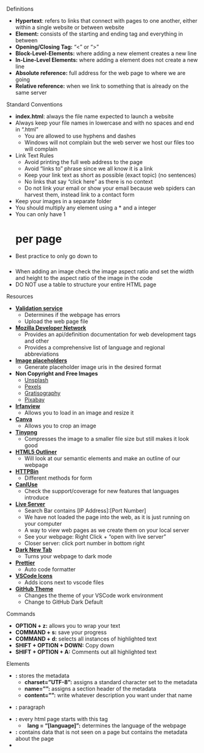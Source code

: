 ﻿<a name="_jjnm7xk89k9p"></a>Definitions

- **Hypertext**: refers to links that connect with pages to one another, either within a single website or between website
- **Element:** consists of the starting and ending tag and everything in between
- **Opening/Closing Tag:** “<” or “>”
- **Block-Level-Elements:** where adding a new element creates a new line
- **In-Line-Level Elements:** where adding a element does not create a new line
- **Absolute reference:** full address for the web page to where we are going
- **Relative reference:** when we link to something that is already on the same server

<a name="_wxvechuu2rgg"></a><a name="_fpakx5ku30p"></a>Standard Conventions

- **index.html**: always the file name expected to launch a website
- Always keep your file names in lowercase and with no spaces and end in “.html”
  - You are allowed to use hyphens and dashes
  - Windows will not complain but the web server we host our files too will complain
- Link Text Rules
  - Avoid printing the full web address to the page
  - Avoid “links to” phrase since we all know it is a link
  - Keep your link text as short as possible (exact topic) (no sentences)
  - No links that say “click here” as there is no context
  - Do not link your email or show your email because web spiders can harvest them, instead link to a contact form 
- Keep your images in a separate folder
- You should multiply any element using a \* and a integer
- You can only have 1 <h1> per page
- Best practice to only go down to <h3>
- When adding an image check the image aspect ratio and set the width and height to the aspect ratio of the image in the code
- DO NOT use a table to structure your entire HTML page

<a name="_h2387iszzhpz"></a>Resources

- [**Validation service**](https://validator.w3.org/) 
  - Determines if the webpage has errors
  - Upload the web page file
- [**Mozilla Developer Network**](https://developer.mozilla.org/en-US/)
  - Provides an api/definition documentation for web development tags and other
  - Provides a comprehensive list of language and regional abbreviations
- [**Image placeholders**](https://loremipsum.io/21-of-the-best-placeholder-image-generators/)
  - Generate placeholder image uris in the desired format
- **Non Copyright and Free Images**
  - [Unsplash](https://unsplash.com/)
  - [Pexels](https://www.pexels.com/)
  - [Gratisography](https://gratisography.com/)
  - [Pixabay](https://pixabay.com/)
- [**Irfanview**](https://irfanview.com/)
  - Allows you to load in an image and resize it
- [**Canva**](https://www.canva.com/)
  - Allows you to crop an image
- [**Tinypng**](https://tinypng.com/)
  - Compresses the image to a smaller file size but still makes it look good
- [**HTML5 Outliner**](https://chromewebstore.google.com/detail/html5-outliner/afoibpobokebhgfnknfndkgemglggomo)
  - Will look at our semantic elements and make an outline of our webpage
- [**HTTPBin**](https://httpbin.org/#/Auth)
  - Different methods for form
- [**CanIUse**](https://caniuse.com/)
  - Check the support/coverage for new features that languages introduce
- [**Live Server**](https://marketplace.visualstudio.com/items?itemName=ritwickdey.LiveServer)
  - Search Bar contains [IP Address]:[Port Number]
  - We have not loaded the page into the web, as it is just running on your computer
  - A way to view web pages as we create them on your local server
  - See your webpage: Right Click + “open with live server”
  - Closer server: click port number in bottom right
- [**Dark New Tab**](https://chromewebstore.google.com/detail/dark-new-tab/kcphhkbdlfggickaoeiahdcfhagfbajl?hl=en)
  - Turns your webpage to dark mode
- [**Prettier**](https://marketplace.visualstudio.com/items?itemName=esbenp.prettier-vscode)
  - Auto code formatter
- [**VSCode Icons**](https://marketplace.visualstudio.com/items?itemName=vscode-icons-team.vscode-icons)
  - Adds icons next to vscode files
- [**GitHub Theme**](https://marketplace.visualstudio.com/items?itemName=GitHub.github-vscode-theme)
  - Changes the theme of your VSCode work environment
  - Change to GitHub Dark Default

<a name="_rccrxgz61wts"></a>Commands

- **OPTION + z:** allows you to wrap your text
- **COMMAND + s:** save your progress
- **COMMAND + d:** selects all instances of highlighted text
- **SHIFT + OPTION + DOWN:** Copy down
- **SHIFT + OPTION + A:** Comments out all highlighted text

<a name="_ha7e986ql8s4"></a>Elements

- **<meta>:** stores the metadata
  - **charset=”UTF-8”:** assigns a standard character set to the metadata
  - **name=””:**  assigns a section header of the metadata
  - **content=””:** write whatever description you want under that name
- **<p>:** paragraph
- **<html>:** every html page starts with this tag
  - ` `**lang = “[language]”:** determines the language of the webpage
- **<head>:** contains data that is not seen on a page but contains the metadata about the page
- **<title>:** creates a title for your webpage (shows on the tab not on the page)
- **<style>:** Adds some quick css
- **<body>:** the part of the page that everybody sees in the browser
- **<h1>:** The biggest heading we can put. You can only have one per page. Should say what your page is about. Adding a number other than 1 adds a subtopic. Good practice to only have up to three subtopic levels (h1, h2, and h3)
  - **id=””**: assigns an id to a heading
- **<!DOCTYPE html>:** Should be in every html file at the beginning
- **<hr>:** adds horizontal lines across the page
- **<br>:** acts as a nextLine/lineBreak to your web page where it returns the next line
- **<em>:** in-line element that italicize the text
- **<strong>:** in-line element that bolds the text
- **<abbr>**: with the title attribute, adds an abbreviation definition that gives you the full term for the abbreviation if you hover over it
- **<address>:** anything inside this element tells the browser that this is an address and is italicized by the browser
- **<!--[comment]-->:** You can write comments that the public cannot see unless they use inspect element
- **<ls>:** adds a list item
- **<ol>:** ordered list with numbers. Does not need a paragraph tag enclosing this tag
- **<ul>:** unordered list with dots. Does not need a paragraph tag enclosing this tag
- **<dl>**: adds a description list
- **<link>:** pulls in resources from other parts of the web or within our web page
  - **<link rel="icon" href="[image]" type="image-x/icon">:** adds a favicon
  - **<link rel="stylesheet" href="[filename].css" type="text/css">:** includes the css file into the html workspace
  - **<a href=”[link]”>[text]</a>:** allows you to link other websites around the text
- **<a>:** anchor tag
- **<section>:** organizes code into sections. Generic topic.
- **<article>:** can be replaced from a section. Clear topic.
- **<nav>:** says we are creating a navigation section of the webpage
  - **aria-label=””**: label for assistive technology to read outloud
  - **aria-labelledby=””**: use this instead if there is a heading tag within the nav tag with an associated id that is the same name as the aria-labelledby
- **<figure>:** Encapsulates the surrounding image as a figure
- **<figcaption>:** inside of the figure element and below the image element that provides a caption that describes the image
- **<code>:** helps you display code on the webpage
- **<img>:** adds an image to the webpage
  - **src=”[link]”:** the link should be the filepath of the image in VSCode
  - **alt=””:** display text if image does not load
  - **title=””:**  adds a visible description when you hover over the image
  - **width (or height)=””:** gives the browser an idea of the aspect ratio so it prepares itself to adjust to it. Good idea to check the image aspect ratio and set the width and height to the aspect ratio of the image in the code
  - **loading=”[eager/lazy]”:** tells the webpage how fast to load the image. 
    - Eager: default setting if no setting is defined in the quotations.
    - Lazy: always put this for the images that you do not immediately see
- **<section>:** separates a clause into a section
  - **id=””:** gives a section an id that can be called when using css or linked
- **<main>:** represents the dominant content of the <body> of a document. Consists of content that expands upon the central topic of a document
- **<footer>:** defines a footer for a document or section. typically contains: authorship information, copyright information, contact information, sitemap, back to top links, related documents, etc.
- **<a>:** anchor tag
  - **href=”#[id]:** links an id
  - **href="tel:+[phone number]”:** adds a phone number link to your site
  - **href=”[absolute link]” target=”[\_blank*/*\_self/\_parents]”:**
    - \_blank: Opens in a new window or tab
    - \_self: Opens in the same window
    - \_parent: Opens in the parent frame
  - **href="/">[text]:** links back to the root web page
- **<li>:** list tag
  - **<a href=”[image]” download> [image description] </a>:** creates a link that downloads an image when you click on it
- **<aside>:** used for extra text that is not as important as the article text
- **<details>:** adds a carrot dropdown element
- **<summary>:** placed inside a details element and usually includes warranty info that opens up when you click the carrot
- **<mark>:** an inline element that highlights a piece of text
- **<time>:** does not change the style of the time but is useful for assistive technologies
  - **datetime=””:** 
    - put the actual time in universal format here (##:##)
    - If you want to put number of hours, do “PT#H” where (#) is the number of hours you want to display
- **<div>:** used as a separator and do not add any semantic meaning to your code. Try to avoid using these elements until you know or have used all semantic elements.
- **<span>:** used as a separator and does not add any semantic meaning to your code. Try to avoid using these elements until you know or have used all semantic elements
- **<table>:** creates a table. Does not inherently expand to the width of the page
- **<tr>:** table row
- **<td>:** table cell that holds the table data
  - **colspan=”[number]”:** creates a cell that is the width of [number] cells
  - **rowspan=”[number]”:** creates a cell that is the height of [number] cells
  - **headers=”[id of each header]”:** use if your table cell has a header and you assigned an id to that table header
- **<th>:** adds a heading to your table row or column. Default styling is center and bold.
  - **scope=”[col/row]”:** apply based on if your heading is a row heading or column heading for assistive technology
  - **id=””:** assigns a unique id to your table header
- **<form>:** adds a form to the webpage
  - **action=””**: where to send the information. Usually sent to our own server. 
    - [**https://httpbin.org/get**](https://httpbin.org/get): httpbin returns a json with the form data under args array. All of the information is stored as queries in the get uri. The password is not encrypted even if it shows as dots for the viewer. Never send sensitive information with get request as it adds as a query parameter to the uri
    - [**https://httpbin.org/post**](https://httpbin.org/post): httpbin returns a json with the form data under form array. The uri is only the post uri with no queries.
  - **method=””:** define the type of request you used for the action uri
- **<label>:** defines a label for a form where you put text between the tags
  - **for=””:** use camel case, and it is used for screen readers
- **<input>:** the text box that allows you to input text
  - **type=””:** converts all input to that type. 
    - **text:** converts input to string
    - **password:** converts input to dots. You have to reenter this each time.
    - **tel:** brings up a numeric keypad for mobile devices
    - **number:** converts input to numbers and adds arrow keys
    - **radio:** makes input a bubble multiple choice type question
    - **checkbox:** produces a radio but with multiple select tick boxes
    - **email:** makes sure ‘@’ symbol is inside of the text input
  - **name=””:** for screen readers (make it same as for attribute)
  - **id=””:** assigns a unique id (make it same as the name attribute)
  - **placeholder=””:** place example data to show user what is expected
  - **autocomplete=”on”:** suggests previously inputted text when refilling form. Not supported on a password input.
  - **required:** requires the field to have information before field can be submitted
  - **autofocus:** will put the focus on the text box so you do not have to click it when the page loads as the selection will immediately be on it. ONLY ONE input element can have autofocus on a page
  - **pattern=””:** supports regex
    - **[0-9]{3}[0-9]{3}[0-9]{4}:** regex for telephone numbers with tel input
  - **min=””:** for number input that displays lowest input possible
  - **max=””:** for number input that displays the highest input possible
  - **step=””:** the value to add or subtract when clicking the arrows in number input
  - **value=””:** the starting value to display
- **<select>:** creates a drop down
  - **name=””:** for screen readers
  - **id=””:** assigns a unique id (make it same as the name attribute)
  - **multiple:** defines that you can select multiple options by holding down SHIFT
  - **size=”[number]”:** defines how many boxes from dropdown will display at once
- **<option>:** creates options for the drop down where you put text between tags
  - **value=””:** for screen readers (make it same as the text between tags)
  - **selected:** chooses what is selected from the dropdown by default. ONLY ONE selected per dropdown
- **<optgroup>:** divides the options in the dropdown
  - **label=””:** labels the dropdown group and displays this label to the user
- **<datalist>:** creates a filterable dropdown by typing in the input box
- **<fieldset>:** encompasses form info in a box
- **<legend>:** puts a title to the fieldset box
- **<textarea>:** creates a box where you can type in short answers
  - **name=””**: for screen readers
  - **id=””:** assign the textarea a unique id (same as name)
  - **cols=””:** width of the textarea
  - **rows=””:** height of the textarea
  - **placeholder=””:** place example data to show user what is expected
- **<button>:** creates a button with text in between the tags
  - **type=””:** defines what type of button it is
    - **submit:** checks the required values immediately to see if it is filled out
    - **reset:** 
  - **formaction=””:** we can provide a different address to send the information when we press that specific button
  - **formmethod=””:** set it to what type of request you are doing

<a name="_a769clabspp9"></a>Fillers

- **&nbsp;:** adds a space
- **&copy:** adds a copyright symbol
- **&lt:** adds a less than symbol
- **&gt:** adds a greater than symbol

<a name="_vnioo27w2qgk"></a>Quick CSS

- **font-size: [size]px:** change the font size
- **back-ground color: #[number]:** change the background color
- **color: #[name]:** change the font color
- **border: [number]px [style] #[number]:** Shorthand property for setting border width, weight, and color of the border of a table
- **border-collapse: collapse:** collapses the borders of table cells into a single border
- **padding: [number]rem:** sets the thickness of the padding area
- **font-family: '[name]', [baseName], [type];** changes the font style of the text

